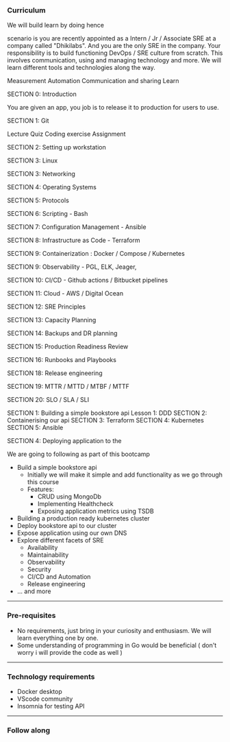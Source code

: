 
### Curriculum

We will build learn by doing  hence 


scenario is you are recently appointed as a Intern / Jr / Associate SRE at a company called "Dhikilabs". And you are the only SRE in the company. Your responsibility is to build functioning DevOps / SRE culture from scratch. This involves communication, using and managing technology and more. We will learn different tools and technologies along the way.

Measurement
Automation
Communication and sharing
Learn



SECTION 0: Introduction

You are given an app, you job is to release it to production for users to use. 

SECTION 1: Git

Lecture 
Quiz
Coding exercise
Assignment

SECTION 2: Setting up workstation

SECTION 3: Linux

SECTION 3: Networking

SECTION 4: Operating Systems

SECTION 5: Protocols

SECTION 6: Scripting - Bash

SECTION 7: Configuration Management - Ansible

SECTION 8: Infrastructure as Code - Terraform

SECTION 9: Containerization : Docker / Compose / Kubernetes

SECTION 9: Observability - PGL, ELK, Jeager, 

SECTION 10: CI/CD - Github actions / Bitbucket pipelines

SECTION 11: Cloud - AWS / Digital Ocean

SECTION 12: SRE Principles

SECTION 13: Capacity Planning

SECTION 14:  Backups and DR planning

SECTION 15:  Production Readiness Review

SECTION 16: Runbooks and Playbooks

SECTION 18: Release engineering

SECTION 19: MTTR / MTTD / MTBF / MTTF

SECTION 20: SLO / SLA / SLI



SECTION 1: Building a simple bookstore api
Lesson 1: DDD
SECTION 2: Containerising our api
SECTION 3: Terraform
SECTION 4: Kubernetes
SECTION 5: Ansible

SECTION 4: Deploying application to the


We are going to following as part of this bootcamp
- Build a simple bookstore api 
	- Initially we will make it simple and add functionality as we go through this course
	- Features: 
		- CRUD using MongoDb
		- Implementing Healthcheck
		- Exposing application metrics using TSDB
- Building a production ready kubernetes cluster
- Deploy bookstore api to our cluster
- Expose application using our own DNS
- Explore different facets of SRE
	- Availability
	- Maintainability
	- Observability
	- Security
	- CI/CD and Automation
	- Release engineering 
- ... and more

---
### Pre-requisites

- No requirements, just bring in your curiosity and enthusiasm. We will learn everything one by one.
- Some understanding of programming in Go would be beneficial ( don't worry i will provide the code as well )

--- 
### Technology requirements
- Docker desktop
- VScode community
- Insomnia for testing API

---

### Follow along 

